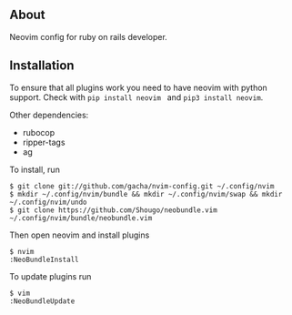 About
------------
Neovim config for ruby on rails developer.

Installation
------------

To ensure that all plugins work you need to have neovim with python support.
Check with `pip install neovim ` and `pip3 install neovim`.

Other dependencies:

  - rubocop
  - ripper-tags
  - ag

To install, run

    $ git clone git://github.com/gacha/nvim-config.git ~/.config/nvim
    $ mkdir ~/.config/nvim/bundle && mkdir ~/.config/nvim/swap && mkdir ~/.config/nvim/undo
    $ git clone https://github.com/Shougo/neobundle.vim ~/.config/nvim/bundle/neobundle.vim

Then open neovim and install plugins

    $ nvim
    :NeoBundleInstall

To update plugins run

    $ vim
    :NeoBundleUpdate
